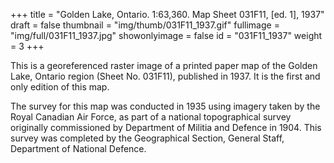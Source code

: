 +++
title = "Golden Lake, Ontario. 1:63,360. Map Sheet 031F11, [ed. 1], 1937"
draft = false
thumbnail = "img/thumb/031F11_1937.gif"
fullimage = "img/full/031F11_1937.jpg"
showonlyimage = false
id = "031F11_1937"
weight = 3
+++

This is a georeferenced raster image of a printed paper map of the Golden Lake, Ontario region (Sheet No. 031F11), published in 1937. It is the first and only edition of this map.
<!--more-->

The survey for this map was conducted in 1935 using imagery taken by the Royal Canadian Air Force, as part of a national topographical survey originally commissioned by Department of Militia and Defence in 1904. This survey was completed by the Geographical Section, General Staff, Department of National Defence.

<!-- [View in Scholars GeoPortal](http://geo.scholarsportal.info/#r/details/_uri@=) | [Download original](http://geo.scholarsportal.info/proxy.html?http:__maps.scholarsportal.info/files/images/OpenContent/) -->